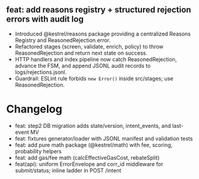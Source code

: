 ## feat: add reasons registry + structured rejection errors with audit log

- Introduced @kestrel/reasons package providing a centralized Reasons Registry and ReasonedRejection error.
- Refactored stages (screen, validate, enrich, policy) to throw ReasonedRejection and return next state on success.
- HTTP handlers and index pipeline now catch ReasonedRejection, advance the FSM, and append JSONL audit records to logs/rejections.jsonl.
- Guardrail: ESLint rule forbids `new Error()` inside src/stages; use ReasonedRejection.

# Changelog

- feat: step2 DB migration adds state/version, intent_events, and last-event MV
 - feat: fixtures generator/loader with JSONL manifest and validation tests
 - feat: add pure math package (@kestrel/math) with fee, scoring, probability helpers
 - feat: add gas/fee math (calcEffectiveGasCost, rebateSplit)
 - feat(api): uniform ErrorEnvelope and corr_id middleware for submit/status; inline ladder in POST /intent
